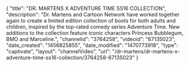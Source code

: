 {
    "title": "DR. MARTENS X ADVENTURE TIME SS16 COLLECTION",
    "description": "Dr. Martens and Cartoon Network have worked together again to create a limited edition collection of boots for both adults and children, inspired by the top-rated comedy series Adventure Time. New additions to the collection feature iconic characters Princess Bubblegum, BMO and Marceline.",
    "channelid": "3764258",
    "videoid": "67135023",
    "date_created": "1456825855",
    "date_modified": "1470773918",
    "type": "captivate",
    "layout": "channelVideo",
    "url": "\/dr-martens\/dr-martens-x-adventure-time-ss16-collection\/3764258-67135023"
}